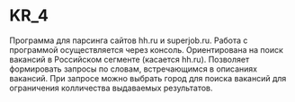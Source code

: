 # KR_4
Программа для парсинга сайтов hh.ru и superjob.ru.
Работа с программой осуществляется через консоль.
Ориентирована на поиск вакансий в Российском сегменте (касается hh.ru).
Позволяет формировать запросы по словам, встречающимся в описаниях вакансий.
При запросе можно выбрать город для поиска вакансий для ограничения колличества выдаваемых результатов.
